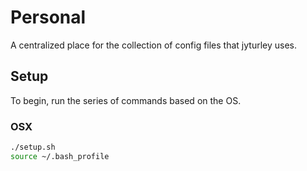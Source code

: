 Personal
========
A centralized place for the collection of config files that jyturley uses.

## Setup
To begin, run the series of commands based on the OS.

### OSX

```bash
./setup.sh
source ~/.bash_profile
```
